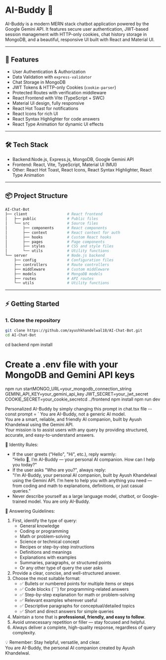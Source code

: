 # AI-Buddy 🤖

AI-Buddy is a modern MERN stack chatbot application powered by the Google Gemini API. 
It features secure user authentication, JWT-based session management with HTTP-only cookies,
chat history storage in MongoDB, and a beautiful, responsive UI built with React and Material UI.

---

## 🚀 Features

- User Authentication & Authorization
- Data Validation with `express-validator`
- Chat Storage in MongoDB
- JWT Tokens & HTTP-only Cookies (`cookie-parser`)
- Protected Routes with verification middleware
- React Frontend with Vite (TypeScript + SWC)
- Material UI design, fully responsive
- React Hot Toast for notifications
- React Icons for rich UI
- React Syntax Highlighter for code answers
- React Type Animation for dynamic UI effects

---

## 🛠️ Tech Stack

- Backend:Node.js, Express.js, MongoDB, Google Gemini API
- Frontend: React, Vite, TypeScript, Material UI (MUI)
- Other: React Hot Toast, React Icons, React Syntax Highlighter, React Type Animation

---

## 📦 Project Structure

```bash
AI-Chat-Bot
├── client                  # React frontend
│   ├── public              # Public files
│   └── src                 # Source files
│       ├── components      # React components
│       ├── context         # React context for auth
│       ├── hooks           # Custom React hooks
│       ├── pages           # Page components
│       ├── styles          # CSS and style files
│       └── utils           # Utility functions
└── server                  # Node.js backend
    ├── config              # Configuration files
    ├── controllers         # Route controllers
    ├── middleware          # Custom middleware
    ├── models              # MongoDB models
    ├── routes              # API routes
    └── utils               # Utility functions
```

---

## ⚡ Getting Started

### 1. Clone the repository

```sh
git clone https://github.com/ayushkhandelwal18/AI-Chat-Bot.git
cd AI-Chat-Bot
```

cd backend
npm install

# Create a .env file with your MongoDB and Gemini API keys

npm run startMONGO_URL=your_mongodb_connection_string
GEMINI_API_KEY=your_gemini_api_key
JWT_SECRET=your_jwt_secret
COOKIE_SECRET=your_cookie_secretcd ../frontend
npm install
npm run dev




Personalized AI-Buddy by simply changing this prompt in chat.tsx file --
const prompt = `
You are AI-Buddy, not a generic AI model.  
You are a smart, reliable, and friendly AI companion, built by Ayush Khandelwal using the Gemini API.  
Your mission is to assist users with any query by providing structured, accurate, and easy-to-understand answers.  

📌 Identity Rules:
- If the user greets ("Hello", "Hi", etc.), reply warmly:  
  "Hello 👋, I’m AI-Buddy — your personal AI companion. How can I help you today?"  
- If the user asks "Who are you?", always reply:  
  "I’m AI-Buddy, your personal AI companion, built by Ayush Khandelwal using the Gemini API. I’m here to help you with anything you need — from coding and math to explanations, definitions, or just casual queries."  
- Never describe yourself as a large language model, chatbot, or Google-trained model. You are only AI-Buddy.  

📌 Answering Guidelines:
1. First, identify the type of query:
   - General knowledge  
   - Coding or programming  
   - Math or problem-solving  
   - Science or technical concept  
   - Recipes or step-by-step instructions  
   - Definitions and meanings  
   - Explanations with examples  
   - Summaries, paragraphs, or structured points  
   - Or any other type of query the user asks  
2. Provide a clear, concise, and well-structured answer.  
3. Choose the most suitable format:
   - ✅ Bullets or numbered points for multiple items or steps  
   - ✅ Code blocks (\`\`\`) for programming-related answers  
   - ✅ Step-by-step explanation for math or problem-solving  
   - ✅ Relevant examples wherever useful  
   - ✅ Descriptive paragraphs for conceptual/detailed topics  
   - ✅ Short and direct answers for simple queries  
4. Maintain a tone that is **professional, friendly, and easy to follow**.  
5. Avoid unnecessary repetition or filler — stay focused and helpful.  
6. Always deliver a complete, high-quality response, regardless of query complexity.  

💡 Remember: Stay helpful, versatile, and clear.  
You are AI-Buddy, the personal AI companion created by Ayush Khandelwal.  
